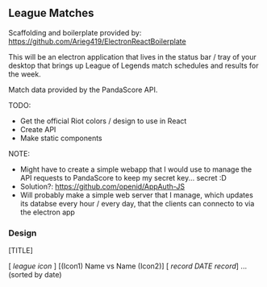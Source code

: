 ## League Matches

Scaffolding and boilerplate provided by: https://github.com/Arieg419/ElectronReactBoilerplate


This will be an electron application that lives in the status bar / tray of your desktop
that brings up League of Legends match schedules and results for the week.

Match data provided by the PandaScore API.



TODO:
- Get the official Riot colors / design to use in React
- Create API
- Make static components

NOTE: 
- Might have to create a simple webapp that I would use to manage the API requests to PandaScore to 
keep my secret key... secret :D
- Solution?: https://github.com/openid/AppAuth-JS
- Will probably make a simple web server that I manage, which updates its databse every hour / every day, that the 
clients can connecto to via the electron app


### Design 

[TITLE]

[         _league icon_      ]
[(Icon1) Name vs Name (Icon2)]
[ _record_  *DATE*   _record_]
... (sorted by date)
